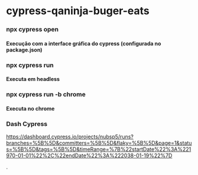 # cypress-qaninja-buger-eats


### npx cypress open
#### Execução com a interface gráfica do cypress (configurada no package.json) 

### npx cypress run 
#### Executa em headless

### npx cypress run -b chrome
#### Executa no chrome

### Dash Cypress
https://dashboard.cypress.io/projects/nubsp5/runs?branches=%5B%5D&committers=%5B%5D&flaky=%5B%5D&page=1&status=%5B%5D&tags=%5B%5D&timeRange=%7B%22startDate%22%3A%221970-01-01%22%2C%22endDate%22%3A%222038-01-19%22%7D


.
